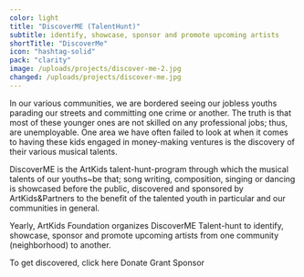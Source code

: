 ```yaml
---
color: light
title: "DiscoverME (TalentHunt)"
subtitle: identify, showcase, sponsor and promote upcoming artists
shortTitle: "DiscoverMe"
icon: "hashtag-solid"
pack: "clarity"
image: /uploads/projects/discover-me-2.jpg
changed: /uploads/projects/discover-me.jpg
---
```

In our various communities, we are bordered seeing our jobless youths parading our streets and committing one crime or another. The truth is that most of these younger ones are not skilled on any professional jobs; thus, are unemployable.
One area we have often failed to look at when it comes to having these kids engaged in money-making ventures is the discovery of their various musical talents.

DiscoverME is the ArtKids talent-hunt-program through which the musical talents of our youths~be that; song writing, composition, singing or dancing is showcased before the public, discovered and sponsored by ArtKids&Partners to the benefit of the talented youth in particular and our communities in general.

Yearly, ArtKids Foundation organizes DiscoverME Talent-hunt to identify, showcase, sponsor and promote upcoming artists from one community (neighborhood) to another.

To get discovered, click here
Donate
Grant
Sponsor
